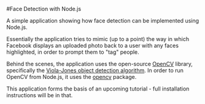 #Face Detection with Node.js 

A simple application showing how face detection can be implemented using Node.js.

Essentially the application tries to mimic (up to a point) the way in which Facebook displays an uploaded photo back to a user with any faces highlighted, in order to prompt them to "tag" people.

Behind the scenes, the application uses the open-source [OpenCV](http://opencv.org/) library, specifically the [Viola-Jones object detection algorithm](https://en.wikipedia.org/wiki/Viola%E2%80%93Jones_object_detection_framework). In order to run OpenCV from Node.js, it uses the [opencv](https://www.npmjs.com/package/opencv) package.

This application forms the basis of an upcoming tutorial - full installation instructions will be in that.